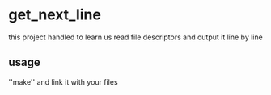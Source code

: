 # get_next_line
this project handled to learn us read file descriptors and output it line by line
## usage
''make'' and link it with your files
